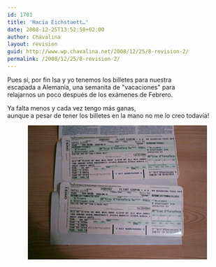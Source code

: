 ```yaml
---
id: 1701
title: 'Hacia Eichstaett…'
date: 2008-12-25T13:52:58+02:00
author: Chavalina
layout: revision
guid: http://www.wp.chavalina.net/2008/12/25/8-revision-2/
permalink: /2008/12/25/8-revision-2/
---
```

<p align="left">
  Pues sí, por fin <span class="alguien">Isa</span> y yo tenemos los billetes para nuestra<br /> escapada a Alemania, una semanita de "vacaciones" para<br /> relajarnos un poco después de los exámenes de Febrero.
</p>

<p align="left">
  Ya falta menos y cada vez tengo más ganas,<br /> aunque a pesar de tener los billetes en la mano no me lo creo todavía!
</p>

<p align="center">
  <img src="./imagenes/fotos/billete1.jpg" width="410" height="307" alt="billete Eichstaett" />
</p>